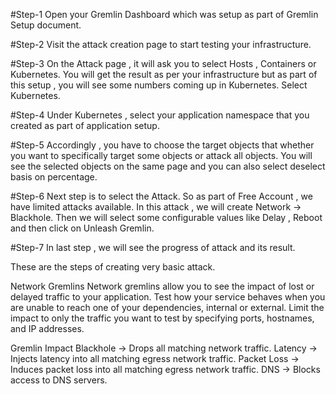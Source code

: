 #Step-1 
Open your Gremlin Dashboard which was setup as part of Gremlin Setup document.

#Step-2
Visit the attack creation page to start testing your infrastructure.

#Step-3
On the Attack page , it will ask you to select Hosts , Containers or Kubernetes. You will get the result as per your infrastructure but as part of this setup ,
you will see some numbers coming up in Kubernetes. Select Kubernetes.

#Step-4
Under Kubernetes , select your application namespace that you created as part of application setup.

#Step-5
Accordingly , you have to choose the target objects that whether you want to specifically target some objects or attack all objects.
You will see the selected objects on the same page and you can also select deselect basis on percentage.

#Step-6
Next step is to select the Attack. So as part of Free Account , we have limited attacks available. In this attack , we will create Network -> Blackhole.
Then we will select some configurable values like Delay , Reboot and then click on Unleash Gremlin.

#Step-7 
In last step , we will see the progress of attack and its result.

These are the steps of creating very basic attack.

Network Gremlins
Network gremlins allow you to see the impact of lost or delayed traffic to your application. 
Test how your service behaves when you are unable to reach one of your dependencies, internal or external. Limit the impact to only the traffic you want to test by specifying ports, hostnames, and IP addresses.

Gremlin	Impact
Blackhole -> Drops all matching network traffic.
Latency -> Injects latency into all matching egress network traffic.
Packet Loss -> Induces packet loss into all matching egress network traffic.
DNS -> Blocks access to DNS servers.
